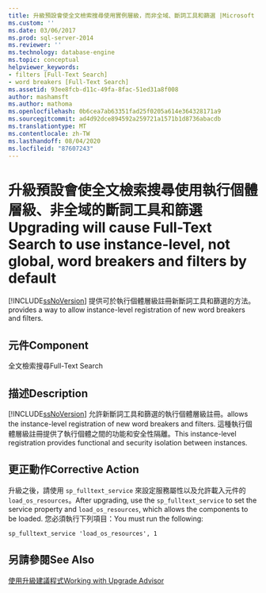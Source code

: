 ```yaml
---
title: 升級預設會使全文檢索搜尋使用實例層級，而非全域、斷詞工具和篩選 |Microsoft Docs
ms.custom: ''
ms.date: 03/06/2017
ms.prod: sql-server-2014
ms.reviewer: ''
ms.technology: database-engine
ms.topic: conceptual
helpviewer_keywords:
- filters [Full-Text Search]
- word breakers [Full-Text Search]
ms.assetid: 93ee8fcb-d11c-49fa-8fac-51ed31a8f008
author: mashamsft
ms.author: mathoma
ms.openlocfilehash: 0b6cea7ab63351fad25f0205a614e364328171a9
ms.sourcegitcommit: ad4d92dce894592a259721a1571b1d8736abacdb
ms.translationtype: MT
ms.contentlocale: zh-TW
ms.lasthandoff: 08/04/2020
ms.locfileid: "87607243"
---
```

# <a name="upgrading-will-cause-full-text-search-to-use-instance-level-not-global-word-breakers-and-filters-by-default"></a><span data-ttu-id="dd432-102">升級預設會使全文檢索搜尋使用執行個體層級、非全域的斷詞工具和篩選</span><span class="sxs-lookup"><span data-stu-id="dd432-102">Upgrading will cause Full-Text Search to use instance-level, not global, word breakers and filters by default</span></span>
  [!INCLUDE[ssNoVersion](../../includes/ssnoversion-md.md)] <span data-ttu-id="dd432-103">提供可於執行個體層級註冊新斷詞工具和篩選的方法。</span><span class="sxs-lookup"><span data-stu-id="dd432-103">provides a way to allow instance-level registration of new word breakers and filters.</span></span>  
  
## <a name="component"></a><span data-ttu-id="dd432-104">元件</span><span class="sxs-lookup"><span data-stu-id="dd432-104">Component</span></span>  
 <span data-ttu-id="dd432-105">全文檢索搜尋</span><span class="sxs-lookup"><span data-stu-id="dd432-105">Full-Text Search</span></span>  
  
## <a name="description"></a><span data-ttu-id="dd432-106">描述</span><span class="sxs-lookup"><span data-stu-id="dd432-106">Description</span></span>  
 [!INCLUDE[ssNoVersion](../../includes/ssnoversion-md.md)] <span data-ttu-id="dd432-107">允許新斷詞工具和篩選的執行個體層級註冊。</span><span class="sxs-lookup"><span data-stu-id="dd432-107">allows the instance-level registration of new word breakers and filters.</span></span> <span data-ttu-id="dd432-108">這種執行個體層級註冊提供了執行個體之間的功能和安全性隔離。</span><span class="sxs-lookup"><span data-stu-id="dd432-108">This instance-level registration provides functional and security isolation between instances.</span></span>  
  
## <a name="corrective-action"></a><span data-ttu-id="dd432-109">更正動作</span><span class="sxs-lookup"><span data-stu-id="dd432-109">Corrective Action</span></span>  
 <span data-ttu-id="dd432-110">升級之後，請使用 `sp_fulltext_service` 來設定服務屬性以及允許載入元件的 `load_os_resources`。</span><span class="sxs-lookup"><span data-stu-id="dd432-110">After upgrading, use the `sp_fulltext_service` to set the service property and `load_os_resources`, which allows the components to be loaded.</span></span> <span data-ttu-id="dd432-111">您必須執行下列項目：</span><span class="sxs-lookup"><span data-stu-id="dd432-111">You must run the following:</span></span>  
  
 `sp_fulltext_service 'load_os_resources', 1`  
  
## <a name="see-also"></a><span data-ttu-id="dd432-112">另請參閱</span><span class="sxs-lookup"><span data-stu-id="dd432-112">See Also</span></span>  
 [<span data-ttu-id="dd432-113">使用升級建議程式</span><span class="sxs-lookup"><span data-stu-id="dd432-113">Working with Upgrade Advisor</span></span>](../../../2014/sql-server/install/working-with-upgrade-advisor.md)  
  
  
